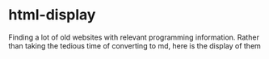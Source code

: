 # html-display
Finding a lot of old websites with relevant programming information. Rather than taking the tedious time of converting to md, here is the display of them
